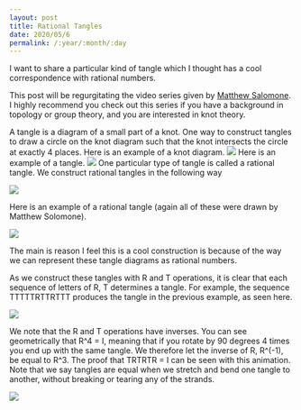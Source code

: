 ```yaml
---
layout: post
title: Rational Tangles
date: 2020/05/6
permalink: /:year/:month/:day
---
```


I want to share a particular kind of tangle which I thought has a cool correspondence with rational numbers. 

This post will be regurgitating the video series given by <a href = "https://www.youtube.com/playlist?list=PLL0ATV5XYF8BfT8CmmzKnfTlf3V9hQgj9">Matthew Salomone</a  >. I highly recommend you check out this series if you have a background in topology or group theory, and you are interested in knot theory. 

A tangle is a diagram of a small part of a knot. One way to construct tangles to draw a circle on the knot diagram such that the knot intersects the circle at exactly 4 places. Here is an example of a knot diagram. 
<img src = "{{site.baseurl}}/assets/img/KnotDiagramExample.jpg">
Here is an example of a tangle. 
<img src = "{{site.baseurl}}/assets/img/TangleExample.jpg">
One particular type of tangle is called a rational tangle. We construct rational tangles in the following way 

<img src = "{{site.baseurl}}/assets/img/RationalTangles.jpg">

Here is an example of a rational tangle (again all of these were drawn by Matthew Solomone). 

<img src = "{{site.baseurl}}/assets/img/RationalTangleExample.jpg">

The main is reason I feel this is a cool construction is because of the way we can represent these tangle diagrams as rational numbers. 

As we construct these tangles with R and T operations, it is clear that each sequence of letters of R, T determines a tangle. For example, the sequence TTTTTRTTRTTT produces the tangle in the previous example, as seen here.

<img src = "{{site.baseurl}}/assets/img/Tangle.gif">

We note that the R and T operations have inverses. You can see geometrically that R^4 = I, meaning that if you rotate by 90 degrees 4 times you end up with the same tangle. We therefore let the inverse of R, R^(-1), be equal to R^3. 
The proof that TRTRTR = I can be seen with this animation. Note that we say tangles are equal when we stretch and bend one tangle to another, without breaking or tearing any of the strands. 

<img src = "{{site.baseurl}}/assets/img/TwistInverse.gif">




